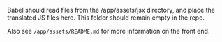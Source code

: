 Babel should read files from the /app/assets/jsx directory, and place the translated JS files here. This folder should remain empty in the repo.

Also see `/app/assets/README.md` for more information on the front end.
